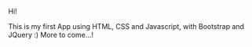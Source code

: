 Hi!

This is my first App using HTML, CSS and Javascript, with Bootstrap and JQuery :)
More to come...!
